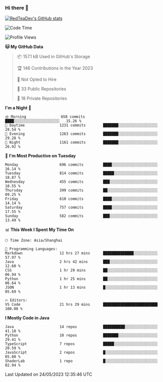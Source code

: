 ### Hi there 👋

<!--
**RedTeaDev/RedTeaDev** is a ✨ _special_ ✨ repository because its `README.md` (this file) appears on your GitHub profile.

Here are some ideas to get you started:

- 🔭 I’m currently working on ...
- 🌱 I’m currently learning ...
- 👯 I’m looking to collaborate on ...
- 🤔 I’m looking for help with ...
- 💬 Ask me about ...
- 📫 How to reach me: ...
- 😄 Pronouns: ...
- ⚡ Fun fact: ...
-->

<!--
[![wakatime](https://wakatime.com/badge/user/6b101ed0-04c0-4490-9283-eb61f2efff96.svg)](https://wakatime.com/@6b101ed0-04c0-4490-9283-eb61f2efff96)
!-->

[![RedTeaDev's GitHub stats](https://github-readme-stats.vercel.app/api?username=RedTeaDev)](https://github.com/anuraghazra/github-readme-stats)
<!--
[![willianrod's wakatime stats](https://github-readme-stats.vercel.app/api/wakatime?username=RedTeaDev)](https://github.com/anuraghazra/github-readme-stats)
!-->
<!--START_SECTION:waka-->
![Code Time](http://img.shields.io/badge/Code%20Time-1%2C438%20hrs%205%20mins-blue)

![Profile Views](http://img.shields.io/badge/Profile%20Views-1-blue)

**🐱 My GitHub Data** 

> 📦 157.1 kB Used in GitHub's Storage 
 > 
> 🏆 146 Contributions in the Year 2023
 > 
> 🚫 Not Opted to Hire
 > 
> 📜 33 Public Repositories 
 > 
> 🔑 18 Private Repositories 
 > 
**I'm a Night 🦉** 

```text
🌞 Morning                658 commits         ████░░░░░░░░░░░░░░░░░░░░░   15.26 % 
🌆 Daytime                1231 commits        ███████░░░░░░░░░░░░░░░░░░   28.54 % 
🌃 Evening                1263 commits        ███████░░░░░░░░░░░░░░░░░░   29.28 % 
🌙 Night                  1161 commits        ███████░░░░░░░░░░░░░░░░░░   26.92 % 
```
📅 **I'm Most Productive on Tuesday** 

```text
Monday                   696 commits         ████░░░░░░░░░░░░░░░░░░░░░   16.14 % 
Tuesday                  814 commits         █████░░░░░░░░░░░░░░░░░░░░   18.87 % 
Wednesday                455 commits         ███░░░░░░░░░░░░░░░░░░░░░░   10.55 % 
Thursday                 399 commits         ██░░░░░░░░░░░░░░░░░░░░░░░   09.25 % 
Friday                   610 commits         ████░░░░░░░░░░░░░░░░░░░░░   14.14 % 
Saturday                 757 commits         ████░░░░░░░░░░░░░░░░░░░░░   17.55 % 
Sunday                   582 commits         ███░░░░░░░░░░░░░░░░░░░░░░   13.49 % 
```


📊 **This Week I Spent My Time On** 

```text
🕑︎ Time Zone: Asia/Shanghai

💬 Programming Languages: 
Markdown                 12 hrs 27 mins      ██████████████░░░░░░░░░░░   57.97 % 
Java                     2 hrs 42 mins       ███░░░░░░░░░░░░░░░░░░░░░░   12.60 % 
CSS                      1 hr 29 mins        ██░░░░░░░░░░░░░░░░░░░░░░░   06.94 % 
Python                   1 hr 25 mins        ██░░░░░░░░░░░░░░░░░░░░░░░   06.64 % 
JSON                     1 hr 13 mins        █░░░░░░░░░░░░░░░░░░░░░░░░   05.69 % 

🔥 Editors: 
VS Code                  21 hrs 29 mins      █████████████████████████   100.00 % 
```

**I Mostly Code in Java** 

```text
Java                     14 repos            ██████████░░░░░░░░░░░░░░░   41.18 % 
Python                   10 repos            ███████░░░░░░░░░░░░░░░░░░   29.41 % 
TypeScript               7 repos             █████░░░░░░░░░░░░░░░░░░░░   20.59 % 
JavaScript               2 repos             █░░░░░░░░░░░░░░░░░░░░░░░░   05.88 % 
ShaderLab                1 repo              █░░░░░░░░░░░░░░░░░░░░░░░░   02.94 % 
```




 Last Updated on 24/05/2023 12:35:46 UTC
<!--END_SECTION:waka-->


